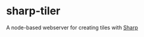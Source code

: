 # sharp-tiler

A node-based webserver for creating tiles with [Sharp](https://sharp.pixelplumbing.com/)
